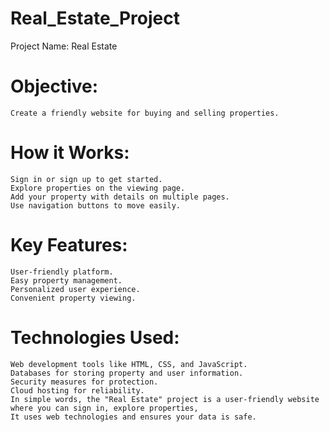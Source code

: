 # Real_Estate_Project
Project Name: Real Estate

# Objective:
	Create a friendly website for buying and selling properties.

# How it Works:
	Sign in or sign up to get started.
	Explore properties on the viewing page.
	Add your property with details on multiple pages.
	Use navigation buttons to move easily.


# Key Features:
	User-friendly platform.
	Easy property management.
	Personalized user experience.
	Convenient property viewing.

# Technologies Used:
	Web development tools like HTML, CSS, and JavaScript.
	Databases for storing property and user information.
	Security measures for protection.
	Cloud hosting for reliability.
	In simple words, the "Real Estate" project is a user-friendly website where you can sign in, explore properties,
    It uses web technologies and ensures your data is safe.
	